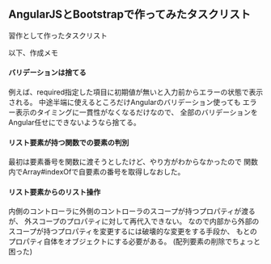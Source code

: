 ## AngularJSとBootstrapで作ってみたタスクリスト

習作として作ったタスクリスト


以下、作成メモ

#### バリデーションは捨てる
例えば、required指定した項目に初期値が無いと入力前からエラーの状態で表示される。
中途半端に使えるところだけAngularのバリデーション使っても
エラー表示のタイミングに一貫性がなくなるだけなので、
全部のバリデーションをAngular任せにできないようなら捨てる。


#### リスト要素が持つ関数での要素の判別
最初は要素番号を関数に渡そうとしたけど、やり方がわからなかったので
関数内でArray#indexOfで自要素の番号を取得しなおした。


#### リスト要素からのリスト操作
内側のコントローラに外側のコントローラのスコープが持つプロパティが渡るが、
外スコープのプロパティに対して再代入できない。
なので内部から外部のスコープが持つプロパティを変更するには破壊的な変更をする手段か、
もとのプロパティ自体をオブジェクトにする必要がある。
(配列要素の削除でちょっと困った)

